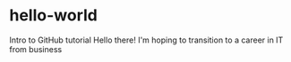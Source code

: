 # hello-world
Intro to GitHub tutorial
Hello there! I'm hoping to transition to a career in IT from business
